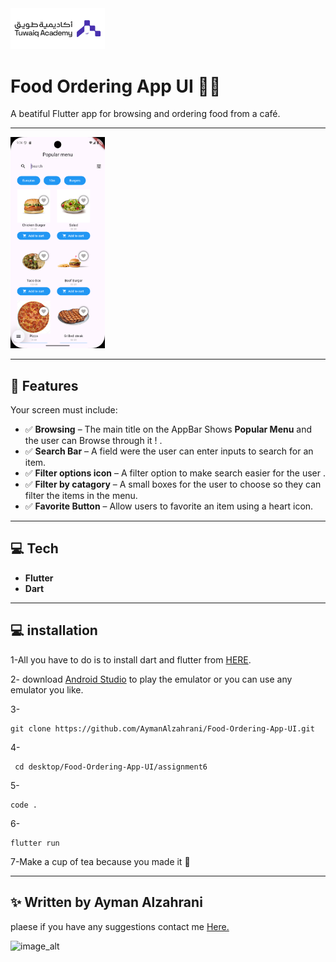 <img src = "lib/pages/image/BiteUI.png" alt = "BiteUI - Output" width = "30%" height ="30%">

# Food Ordering App UI 🍔📱

A beatiful Flutter app for browsing and ordering food from a café.

---

<img src = "lib/pages/image/screenshot.png" alt = "BiteUI - Output" width = "30%" height ="30%">

---

## 📱 Features

Your screen must include:

- ✅ **Browsing** – The main title on the AppBar Shows **Popular Menu** and the user can Browse through it ! .
- ✅ **Search Bar** – A field were the user can enter inputs to search for an item.
- ✅ **Filter options icon** – A filter option to make search easier for the user .
- ✅ **Filter by catagory** – A small boxes for the user to choose so they can filter the items in the menu. 
- ✅ **Favorite Button** – Allow users to favorite an item using a heart icon.

---

## 💻 Tech

- **Flutter** 
- **Dart**
 

---
## 💻 installation

1-All you have to do is to install dart and flutter from [HERE](https://dart.dev/get-dart).

2- download [Android Studio](https://developer.android.com/studio?hl=ar) to play the emulator or you can use any emulator you like.

3- 
```
git clone https://github.com/AymanAlzahrani/Food-Ordering-App-UI.git
 ```


4- 
```
 cd desktop/Food-Ordering-App-UI/assignment6
```
5-
```
code .
```

6-

```
flutter run
```

7-Make a cup of tea because you made it 🍵 

---

## ✨ Written by Ayman Alzahrani

plaese if you have any suggestions contact me <a href="mailto:aymangormallah@gmail.com">Here.</a>


![image_alt](https://44.media.tumblr.com/52f48204f477ffa479d50660fa5cd200/63298db2b621d608-2f/s2048x3072_f1/c4bef1facf5ad4907afb5bcf85c65af88efc651c.gif)